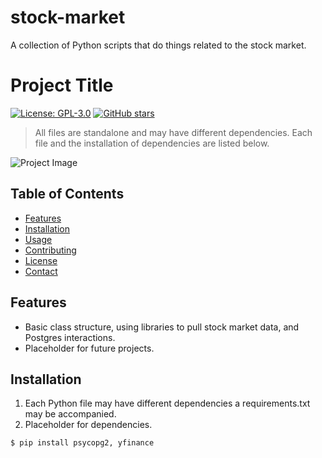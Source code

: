 # stock-market
A collection of Python scripts that do things related to the stock market.
# Project Title

[![License: GPL-3.0](https://img.shields.io/badge/License-GPL%20v3-blue.svg)](LICENSE)
[![GitHub stars](https://img.shields.io/github/stars/42u/repo.svg)](https://github.com/42u/repo/stargazers)

> All files are standalone and may have different dependencies. Each file and the installation of dependencies are listed below.

![Project Image](/path/to/your/image.png)

## Table of Contents

- [Features](#features)
- [Installation](#installation)
- [Usage](#usage)
- [Contributing](#contributing)
- [License](#license)
- [Contact](#contact)

## Features

- Basic class structure, using libraries to pull stock market data, and Postgres interactions.
- Placeholder for future projects.

## Installation

1. Each Python file may have different dependencies a requirements.txt may be accompanied.
2. Placeholder for dependencies.

```shell
$ pip install psycopg2, yfinance
